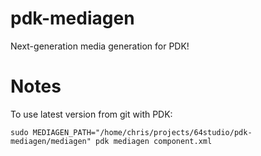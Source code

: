 # pdk-mediagen
Next-generation media generation for PDK!

# Notes
To use latest version from git with PDK:
```
sudo MEDIAGEN_PATH="/home/chris/projects/64studio/pdk-mediagen/mediagen" pdk mediagen component.xml
```
